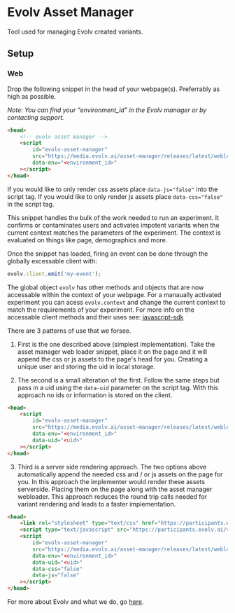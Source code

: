 # Evolv Asset Manager

Tool used for managing Evolv created variants.

## Setup 

### Web

Drop the following snippet in the head of your webpage(s). Preferrably as high as possible. 

*Note: You can find your "environment_id" in the Evolv manager or by contacting support.*

```html
<head>
    <!-- evolv asset manager -->
    <script
        id="evolv-asset-manager"
        src="https://media.evolv.ai/asset-manager/releases/latest/webloader.min.js"
        data-env="<environment_id>"
    ></script>
</head>
```

If you would like to only render css assets place `data-js="false"` into the script tag. If you would like to only render js assets place `data-css="false"` in the script tag.

This snippet handles the bulk of the work needed to run an experiment. It confirms or contaminates users and activates impotent variants when the current context matches the parameters of the experiment. The context is evaluated on things like page, demographics and more.

Once the snippet has loaded, firing an event can be done through the globally excessable client with:

```javascript
evolv.client.emit('my-event');
```

The global object `evolv` has other methods and objects that are now accessable within the context of your webpage. For a manaually activated experiment you can acess `evolv.context` and change the current context to match the requirements of your experiment. For more info on the accessable client methods and their uses see: [javascript-sdk](https://github.com/evolv-ai/javascript-sdk)

There are 3 patterns of use that we forsee. 

1. First is the one described above (simplest implementation). Take the asset manager web loader snippet, place it on the page and it will append the css or js assets to the page's head for you. Creating a unique user and storing the uid in local storage.

2. The second is a small alteration of the first. Follow the same steps but pass in a uid using the `data-uid` parameter on the script tag. With this approach no ids or information is stored on the client.

```html
<head>
    <script
        id="evolv-asset-manager"
        src="https://media.evolv.ai/asset-manager/releases/latest/webloader.min.js"
        data-env="<environment_id>"
        data-uid="<uid>"
    ></script>
</head>
```

3. Third is a server side rendering approach. The two options above automatically append the needed css and / or js assets on the page for you. In this approach the implementer would render these assets serverside. Placing them on the page along with the asset manager webloader. This approach reduces the round trip calls needed for variant rendering and leads to a faster implementation.

```html
<head>
    <link rel="stylesheet" type="text/css" href="https://participants.evolv.ai/v1/<environment_id>/<uid>/assets.css">
    <script type="text/javascript" src="https://participants.evolv.ai/v1/<environment_id>/<uid>/assets.js"></script>
    <script
        id="evolv-asset-manager"
        src="https://media.evolv.ai/asset-manager/releases/latest/webloader.min.js"
        data-env="<environment_id>"
        data-uid="<uid>"
        data-css="false"
        data-js="false"
    ></script>
</head>
```

For more about Evolv and what we do, go [here](https://www.evolv.ai).
